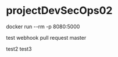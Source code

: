 # projectDevSecOps02


docker run --rm -p 8080:5000 <image name>

test webhook pull request
master

  test2
test3
